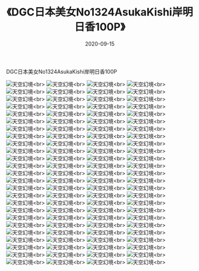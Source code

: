 ﻿---
layout: post
title: 《DGC日本美女No1324AsukaKishi岸明日香100P》
date: 2020-09-15
img: http://photo.orgx.cf/性感/2020/DGC日本美女No1324AsukaKishi岸明日香100P/000.jpg
tags: [美女,性感,泳衣]
---

DGC日本美女No1324AsukaKishi岸明日香100P



![天空幻境](http://photo.orgx.cf/性感/2020/DGC日本美女No1324AsukaKishi岸明日香100P/001.jpg''天空幻境'')<br>
![天空幻境](http://photo.orgx.cf/性感/2020/DGC日本美女No1324AsukaKishi岸明日香100P/002.jpg''天空幻境'')<br>
![天空幻境](http://photo.orgx.cf/性感/2020/DGC日本美女No1324AsukaKishi岸明日香100P/003.jpg''天空幻境'')<br>
![天空幻境](http://photo.orgx.cf/性感/2020/DGC日本美女No1324AsukaKishi岸明日香100P/004.jpg''天空幻境'')<br>
![天空幻境](http://photo.orgx.cf/性感/2020/DGC日本美女No1324AsukaKishi岸明日香100P/005.jpg''天空幻境'')<br>
![天空幻境](http://photo.orgx.cf/性感/2020/DGC日本美女No1324AsukaKishi岸明日香100P/006.jpg''天空幻境'')<br>
![天空幻境](http://photo.orgx.cf/性感/2020/DGC日本美女No1324AsukaKishi岸明日香100P/007.jpg''天空幻境'')<br>
![天空幻境](http://photo.orgx.cf/性感/2020/DGC日本美女No1324AsukaKishi岸明日香100P/008.jpg''天空幻境'')<br>
![天空幻境](http://photo.orgx.cf/性感/2020/DGC日本美女No1324AsukaKishi岸明日香100P/009.jpg''天空幻境'')<br>
![天空幻境](http://photo.orgx.cf/性感/2020/DGC日本美女No1324AsukaKishi岸明日香100P/010.jpg''天空幻境'')<br>
![天空幻境](http://photo.orgx.cf/性感/2020/DGC日本美女No1324AsukaKishi岸明日香100P/011.jpg''天空幻境'')<br>
![天空幻境](http://photo.orgx.cf/性感/2020/DGC日本美女No1324AsukaKishi岸明日香100P/012.jpg''天空幻境'')<br>
![天空幻境](http://photo.orgx.cf/性感/2020/DGC日本美女No1324AsukaKishi岸明日香100P/013.jpg''天空幻境'')<br>
![天空幻境](http://photo.orgx.cf/性感/2020/DGC日本美女No1324AsukaKishi岸明日香100P/014.jpg''天空幻境'')<br>
![天空幻境](http://photo.orgx.cf/性感/2020/DGC日本美女No1324AsukaKishi岸明日香100P/015.jpg''天空幻境'')<br>
![天空幻境](http://photo.orgx.cf/性感/2020/DGC日本美女No1324AsukaKishi岸明日香100P/016.jpg''天空幻境'')<br>
![天空幻境](http://photo.orgx.cf/性感/2020/DGC日本美女No1324AsukaKishi岸明日香100P/017.jpg''天空幻境'')<br>
![天空幻境](http://photo.orgx.cf/性感/2020/DGC日本美女No1324AsukaKishi岸明日香100P/018.jpg''天空幻境'')<br>
![天空幻境](http://photo.orgx.cf/性感/2020/DGC日本美女No1324AsukaKishi岸明日香100P/019.jpg''天空幻境'')<br>
![天空幻境](http://photo.orgx.cf/性感/2020/DGC日本美女No1324AsukaKishi岸明日香100P/020.jpg''天空幻境'')<br>
![天空幻境](http://photo.orgx.cf/性感/2020/DGC日本美女No1324AsukaKishi岸明日香100P/021.jpg''天空幻境'')<br>
![天空幻境](http://photo.orgx.cf/性感/2020/DGC日本美女No1324AsukaKishi岸明日香100P/022.jpg''天空幻境'')<br>
![天空幻境](http://photo.orgx.cf/性感/2020/DGC日本美女No1324AsukaKishi岸明日香100P/023.jpg''天空幻境'')<br>
![天空幻境](http://photo.orgx.cf/性感/2020/DGC日本美女No1324AsukaKishi岸明日香100P/024.jpg''天空幻境'')<br>
![天空幻境](http://photo.orgx.cf/性感/2020/DGC日本美女No1324AsukaKishi岸明日香100P/025.jpg''天空幻境'')<br>
![天空幻境](http://photo.orgx.cf/性感/2020/DGC日本美女No1324AsukaKishi岸明日香100P/026.jpg''天空幻境'')<br>
![天空幻境](http://photo.orgx.cf/性感/2020/DGC日本美女No1324AsukaKishi岸明日香100P/027.jpg''天空幻境'')<br>
![天空幻境](http://photo.orgx.cf/性感/2020/DGC日本美女No1324AsukaKishi岸明日香100P/028.jpg''天空幻境'')<br>
![天空幻境](http://photo.orgx.cf/性感/2020/DGC日本美女No1324AsukaKishi岸明日香100P/029.jpg''天空幻境'')<br>
![天空幻境](http://photo.orgx.cf/性感/2020/DGC日本美女No1324AsukaKishi岸明日香100P/030.jpg''天空幻境'')<br>
![天空幻境](http://photo.orgx.cf/性感/2020/DGC日本美女No1324AsukaKishi岸明日香100P/031.jpg''天空幻境'')<br>
![天空幻境](http://photo.orgx.cf/性感/2020/DGC日本美女No1324AsukaKishi岸明日香100P/032.jpg''天空幻境'')<br>
![天空幻境](http://photo.orgx.cf/性感/2020/DGC日本美女No1324AsukaKishi岸明日香100P/033.jpg''天空幻境'')<br>
![天空幻境](http://photo.orgx.cf/性感/2020/DGC日本美女No1324AsukaKishi岸明日香100P/034.jpg''天空幻境'')<br>
![天空幻境](http://photo.orgx.cf/性感/2020/DGC日本美女No1324AsukaKishi岸明日香100P/035.jpg''天空幻境'')<br>
![天空幻境](http://photo.orgx.cf/性感/2020/DGC日本美女No1324AsukaKishi岸明日香100P/036.jpg''天空幻境'')<br>
![天空幻境](http://photo.orgx.cf/性感/2020/DGC日本美女No1324AsukaKishi岸明日香100P/037.jpg''天空幻境'')<br>
![天空幻境](http://photo.orgx.cf/性感/2020/DGC日本美女No1324AsukaKishi岸明日香100P/038.jpg''天空幻境'')<br>
![天空幻境](http://photo.orgx.cf/性感/2020/DGC日本美女No1324AsukaKishi岸明日香100P/039.jpg''天空幻境'')<br>
![天空幻境](http://photo.orgx.cf/性感/2020/DGC日本美女No1324AsukaKishi岸明日香100P/040.jpg''天空幻境'')<br>
![天空幻境](http://photo.orgx.cf/性感/2020/DGC日本美女No1324AsukaKishi岸明日香100P/041.jpg''天空幻境'')<br>
![天空幻境](http://photo.orgx.cf/性感/2020/DGC日本美女No1324AsukaKishi岸明日香100P/042.jpg''天空幻境'')<br>
![天空幻境](http://photo.orgx.cf/性感/2020/DGC日本美女No1324AsukaKishi岸明日香100P/043.jpg''天空幻境'')<br>
![天空幻境](http://photo.orgx.cf/性感/2020/DGC日本美女No1324AsukaKishi岸明日香100P/044.jpg''天空幻境'')<br>
![天空幻境](http://photo.orgx.cf/性感/2020/DGC日本美女No1324AsukaKishi岸明日香100P/045.jpg''天空幻境'')<br>
![天空幻境](http://photo.orgx.cf/性感/2020/DGC日本美女No1324AsukaKishi岸明日香100P/046.jpg''天空幻境'')<br>
![天空幻境](http://photo.orgx.cf/性感/2020/DGC日本美女No1324AsukaKishi岸明日香100P/047.jpg''天空幻境'')<br>
![天空幻境](http://photo.orgx.cf/性感/2020/DGC日本美女No1324AsukaKishi岸明日香100P/048.jpg''天空幻境'')<br>
![天空幻境](http://photo.orgx.cf/性感/2020/DGC日本美女No1324AsukaKishi岸明日香100P/049.jpg''天空幻境'')<br>
![天空幻境](http://photo.orgx.cf/性感/2020/DGC日本美女No1324AsukaKishi岸明日香100P/050.jpg''天空幻境'')<br>
![天空幻境](http://photo.orgx.cf/性感/2020/DGC日本美女No1324AsukaKishi岸明日香100P/051.jpg''天空幻境'')<br>
![天空幻境](http://photo.orgx.cf/性感/2020/DGC日本美女No1324AsukaKishi岸明日香100P/052.jpg''天空幻境'')<br>
![天空幻境](http://photo.orgx.cf/性感/2020/DGC日本美女No1324AsukaKishi岸明日香100P/053.jpg''天空幻境'')<br>
![天空幻境](http://photo.orgx.cf/性感/2020/DGC日本美女No1324AsukaKishi岸明日香100P/054.jpg''天空幻境'')<br>
![天空幻境](http://photo.orgx.cf/性感/2020/DGC日本美女No1324AsukaKishi岸明日香100P/055.jpg''天空幻境'')<br>
![天空幻境](http://photo.orgx.cf/性感/2020/DGC日本美女No1324AsukaKishi岸明日香100P/056.jpg''天空幻境'')<br>
![天空幻境](http://photo.orgx.cf/性感/2020/DGC日本美女No1324AsukaKishi岸明日香100P/057.jpg''天空幻境'')<br>
![天空幻境](http://photo.orgx.cf/性感/2020/DGC日本美女No1324AsukaKishi岸明日香100P/058.jpg''天空幻境'')<br>
![天空幻境](http://photo.orgx.cf/性感/2020/DGC日本美女No1324AsukaKishi岸明日香100P/059.jpg''天空幻境'')<br>
![天空幻境](http://photo.orgx.cf/性感/2020/DGC日本美女No1324AsukaKishi岸明日香100P/060.jpg''天空幻境'')<br>
![天空幻境](http://photo.orgx.cf/性感/2020/DGC日本美女No1324AsukaKishi岸明日香100P/061.jpg''天空幻境'')<br>
![天空幻境](http://photo.orgx.cf/性感/2020/DGC日本美女No1324AsukaKishi岸明日香100P/062.jpg''天空幻境'')<br>
![天空幻境](http://photo.orgx.cf/性感/2020/DGC日本美女No1324AsukaKishi岸明日香100P/063.jpg''天空幻境'')<br>
![天空幻境](http://photo.orgx.cf/性感/2020/DGC日本美女No1324AsukaKishi岸明日香100P/064.jpg''天空幻境'')<br>
![天空幻境](http://photo.orgx.cf/性感/2020/DGC日本美女No1324AsukaKishi岸明日香100P/065.jpg''天空幻境'')<br>
![天空幻境](http://photo.orgx.cf/性感/2020/DGC日本美女No1324AsukaKishi岸明日香100P/066.jpg''天空幻境'')<br>
![天空幻境](http://photo.orgx.cf/性感/2020/DGC日本美女No1324AsukaKishi岸明日香100P/067.jpg''天空幻境'')<br>
![天空幻境](http://photo.orgx.cf/性感/2020/DGC日本美女No1324AsukaKishi岸明日香100P/068.jpg''天空幻境'')<br>
![天空幻境](http://photo.orgx.cf/性感/2020/DGC日本美女No1324AsukaKishi岸明日香100P/069.jpg''天空幻境'')<br>
![天空幻境](http://photo.orgx.cf/性感/2020/DGC日本美女No1324AsukaKishi岸明日香100P/070.jpg''天空幻境'')<br>
![天空幻境](http://photo.orgx.cf/性感/2020/DGC日本美女No1324AsukaKishi岸明日香100P/071.jpg''天空幻境'')<br>
![天空幻境](http://photo.orgx.cf/性感/2020/DGC日本美女No1324AsukaKishi岸明日香100P/072.jpg''天空幻境'')<br>
![天空幻境](http://photo.orgx.cf/性感/2020/DGC日本美女No1324AsukaKishi岸明日香100P/073.jpg''天空幻境'')<br>
![天空幻境](http://photo.orgx.cf/性感/2020/DGC日本美女No1324AsukaKishi岸明日香100P/074.jpg''天空幻境'')<br>
![天空幻境](http://photo.orgx.cf/性感/2020/DGC日本美女No1324AsukaKishi岸明日香100P/075.jpg''天空幻境'')<br>
![天空幻境](http://photo.orgx.cf/性感/2020/DGC日本美女No1324AsukaKishi岸明日香100P/076.jpg''天空幻境'')<br>
![天空幻境](http://photo.orgx.cf/性感/2020/DGC日本美女No1324AsukaKishi岸明日香100P/077.jpg''天空幻境'')<br>
![天空幻境](http://photo.orgx.cf/性感/2020/DGC日本美女No1324AsukaKishi岸明日香100P/078.jpg''天空幻境'')<br>
![天空幻境](http://photo.orgx.cf/性感/2020/DGC日本美女No1324AsukaKishi岸明日香100P/079.jpg''天空幻境'')<br>
![天空幻境](http://photo.orgx.cf/性感/2020/DGC日本美女No1324AsukaKishi岸明日香100P/080.jpg''天空幻境'')<br>
![天空幻境](http://photo.orgx.cf/性感/2020/DGC日本美女No1324AsukaKishi岸明日香100P/081.jpg''天空幻境'')<br>
![天空幻境](http://photo.orgx.cf/性感/2020/DGC日本美女No1324AsukaKishi岸明日香100P/082.jpg''天空幻境'')<br>
![天空幻境](http://photo.orgx.cf/性感/2020/DGC日本美女No1324AsukaKishi岸明日香100P/083.jpg''天空幻境'')<br>
![天空幻境](http://photo.orgx.cf/性感/2020/DGC日本美女No1324AsukaKishi岸明日香100P/084.jpg''天空幻境'')<br>
![天空幻境](http://photo.orgx.cf/性感/2020/DGC日本美女No1324AsukaKishi岸明日香100P/085.jpg''天空幻境'')<br>
![天空幻境](http://photo.orgx.cf/性感/2020/DGC日本美女No1324AsukaKishi岸明日香100P/086.jpg''天空幻境'')<br>
![天空幻境](http://photo.orgx.cf/性感/2020/DGC日本美女No1324AsukaKishi岸明日香100P/087.jpg''天空幻境'')<br>
![天空幻境](http://photo.orgx.cf/性感/2020/DGC日本美女No1324AsukaKishi岸明日香100P/088.jpg''天空幻境'')<br>
![天空幻境](http://photo.orgx.cf/性感/2020/DGC日本美女No1324AsukaKishi岸明日香100P/089.jpg''天空幻境'')<br>
![天空幻境](http://photo.orgx.cf/性感/2020/DGC日本美女No1324AsukaKishi岸明日香100P/090.jpg''天空幻境'')<br>
![天空幻境](http://photo.orgx.cf/性感/2020/DGC日本美女No1324AsukaKishi岸明日香100P/091.jpg''天空幻境'')<br>
![天空幻境](http://photo.orgx.cf/性感/2020/DGC日本美女No1324AsukaKishi岸明日香100P/092.jpg''天空幻境'')<br>
![天空幻境](http://photo.orgx.cf/性感/2020/DGC日本美女No1324AsukaKishi岸明日香100P/093.jpg''天空幻境'')<br>
![天空幻境](http://photo.orgx.cf/性感/2020/DGC日本美女No1324AsukaKishi岸明日香100P/094.jpg''天空幻境'')<br>
![天空幻境](http://photo.orgx.cf/性感/2020/DGC日本美女No1324AsukaKishi岸明日香100P/095.jpg''天空幻境'')<br>
![天空幻境](http://photo.orgx.cf/性感/2020/DGC日本美女No1324AsukaKishi岸明日香100P/096.jpg''天空幻境'')<br>
![天空幻境](http://photo.orgx.cf/性感/2020/DGC日本美女No1324AsukaKishi岸明日香100P/097.jpg''天空幻境'')<br>
![天空幻境](http://photo.orgx.cf/性感/2020/DGC日本美女No1324AsukaKishi岸明日香100P/098.jpg''天空幻境'')<br>
![天空幻境](http://photo.orgx.cf/性感/2020/DGC日本美女No1324AsukaKishi岸明日香100P/099.jpg''天空幻境'')<br>
![天空幻境](http://photo.orgx.cf/性感/2020/DGC日本美女No1324AsukaKishi岸明日香100P/100.jpg''天空幻境'')<br>